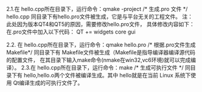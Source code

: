 2.1.在 hello.cpp所在目录下，运行命令：qmake  -project
			/* 生成.pro 文件 */
        hello.cpp 同目录下有hello.pro文件被生成，它是与平台无关的工程文件。
        注：此处因为版本QT4和QT5的原因，需要修改hello.pro文件，
		具体修改内容如下：在.pro文件中加入以下代码：
			QT += widgets core gui
			
2.2. 在 hello.cpp所在目录下，运行命令：qmake hello.pro
			/* 根据.pro文件生成Makefile*/
		同目录下有 Makefile文件被生成（Makefile是指导编译器编译源代码的配置文件，
		在其目录下输入make命令(nmake在win32,vc6环境)就可以完成编译）。
2.3.在 hello.cpp所在目录下，运行命令：make
			/* 生成可执行文件 */
		同目录下有 hello,hello.o两个文件被编译生成。其中 hello就是在当前 
		Linux 系统下使用 Qt编译生成的可执行文件了。